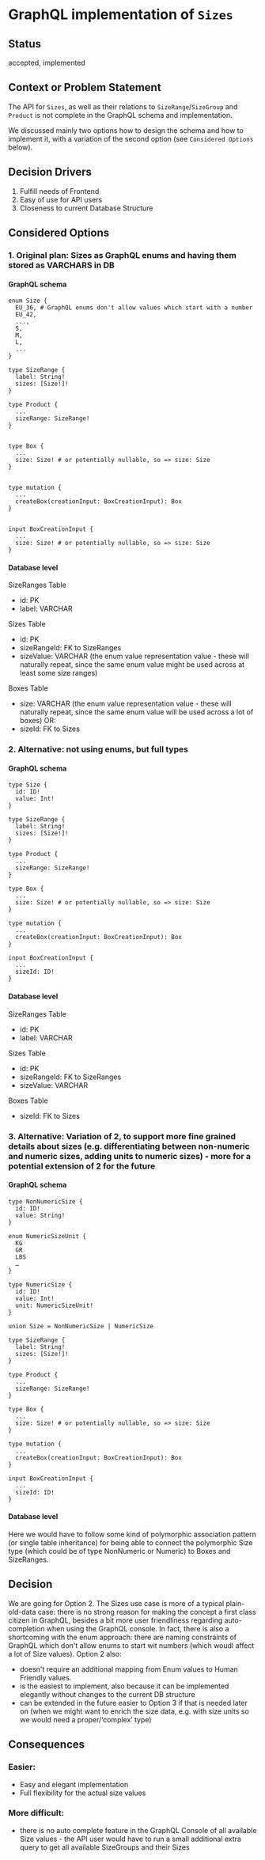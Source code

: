 # GraphQL implementation of `Sizes`

## Status

accepted, implemented

## Context or Problem Statement

The API for `Sizes`, as well as their relations to `SizeRange`/`SizeGroup` and `Product` is not complete in the GraphQL schema and implementation.

We discussed mainly two options how to design the schema and how to implement it, with a variation of the second option (see `Considered Options` below).

## Decision Drivers

1. Fulfill needs of Frontend
2. Easy of use for API users
3. Closeness to current Database Structure


## Considered Options

### 1. Original plan: Sizes as GraphQL enums and having them stored as VARCHARS in DB

#### GraphQL schema

```
enum Size {
  EU_36, # GraphQL enums don't allow values which start with a number
  EU_42,
  ...,
  S,
  M,
  L,
  ...
}

type SizeRange {
  label: String!
  sizes: [Size!]!
}

type Product {
  ...
  sizeRange: SizeRange!
}


type Box {
  ...
  size: Size! # or potentially nullable, so => size: Size
}


type mutation {
  ...
  createBox(creationInput: BoxCreationInput): Box
}


input BoxCreationInput {
  ...
  size: Size! # or potentially nullable, so => size: Size
}
```


#### Database level

SizeRanges Table
- id: PK
- label: VARCHAR

Sizes Table
- id: PK
- sizeRangeId: FK to SizeRanges
- sizeValue: VARCHAR (the enum value representation value - these will naturally repeat, since the same enum value might be used across at least some size ranges)

Boxes Table
- size: VARCHAR (the enum value representation value - these will naturally repeat, since the same enum value will be used across a lot of boxes)
OR:
- sizeId: FK to Sizes


### 2. Alternative: not using enums, but full types

#### GraphQL schema

```
type Size {
  id: ID!
  value: Int!
}

type SizeRange {
  label: String!
  sizes: [Size!]!
}

type Product {
  ...
  sizeRange: SizeRange!
}

type Box {
  ...
  size: Size! # or potentially nullable, so => size: Size
}

type mutation {
  ...
  createBox(creationInput: BoxCreationInput): Box
}

input BoxCreationInput {
  ...
  sizeId: ID!
}
```


#### Database level

SizeRanges Table
- id: PK
- label: VARCHAR

Sizes Table
- id: PK
- sizeRangeId: FK to SizeRanges
- sizeValue: VARCHAR

Boxes Table
- sizeId: FK to Sizes


### 3. Alternative: Variation of 2, to support more fine grained details about sizes (e.g. differentiating between non-numeric and numeric sizes, adding units to numeric sizes) - more for a potential extension of 2 for the future

#### GraphQL schema

```
type NonNumericSize {
  id: ID!
  value: String!
}

enum NumericSizeUnit {
  KG
  GR
  LBS
  …
}

type NumericSize {
  id: ID!
  value: Int!
  unit: NumericSizeUnit!
}

union Size = NonNumericSize | NumericSize

type SizeRange {
  label: String!
  sizes: [Size!]!
}

type Product {
  ...
  sizeRange: SizeRange!
}

type Box {
  ...
  size: Size! # or potentially nullable, so => size: Size
}

type mutation {
  ...
  createBox(creationInput: BoxCreationInput): Box
}

input BoxCreationInput {
  ...
  sizeId: ID!
}
```

#### Database level
Here we would have to follow some kind of polymorphic association pattern (or single table inheritance) for being able to connect the polymorphic Size type (which could be of type NonNumeric or Numeric) to Boxes and SizeRanges.


## Decision

We are going for Option 2. The Sizes use case is more of a typical plain-old-data case: there is no strong reason for making the concept a first class citizen in GraphQL, besides a bit more user friendliness regarding auto-completion when using the GraphQL console. In fact, there is also a shortcoming with the enum approach: there are naming constraints of GraphQL which don't allow enums to start wit numbers (which woudl affect a lot of Size values).
Option 2 also:
* doesn't require an additional mapping from Enum values to Human Friendly values.
* is the easiest to implement, also because it can be implemented elegantly without changes to the current DB structure
* can be extended in the future easier to Option 3 if that is needed later on (when we might want to enrich the size data, e.g. with size units so we would need a proper/‘complex’ type)

## Consequences

### Easier:
* Easy and elegant implementation
* Full flexibility for the actual size values

### More difficult:
* there is no auto complete feature in the GraphQL Console of all available Size values - the API user would have to run a small additional extra query to get all available SizeGroups and their Sizes
